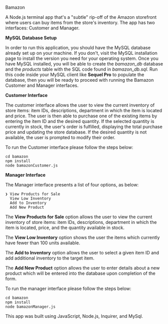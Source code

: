 Bamazon

A Node.js terminal app that's a "subtle" rip-off of the Amazon storefront where users can buy items from the store's inventory. The app has two interfaces: Customer and Manager.

<strong>MySQL Database Setup</strong>

In order to run this application, you should have the MySQL database already set up on your machine. If you don't, visit the MySQL installation page to install the version you need for your operating system. Once you have MySQL installed, you will be able to create the <em>bamazon_db</em> database and the <em>products</em> table with the SQL code found in <em>bamazon_db.sql</em>. Run this code inside your MySQL client like <strong>Sequel Pro</strong> to populate the database, then you will be ready to proceed with running the Bamazon Customer and Manager interfaces.

<strong>Customer Interface</strong>

The customer interface allows the user to view the current inventory of store items: item IDs, descriptions, department in which the item is located and price. The user is then able to purchase one of the existing items by entering the item ID and the desired quantity. If the selected quantity is currently in stock, the user's order is fulfilled, displaying the total purchase price and updating the store database. If the desired quantity is not available, the user is prompted to modify their order.

To run the Customer interface please follow the steps below:

```git clone git@github.com:gradyhouston/bamazon.git
cd bamazon
npm install
node bamazonCustomer.js
```

<strong>Manager Interface</strong>

The Manager interface presents a list of four options, as below:

```? Please select an option: (Use arrow keys)
❯ View Products for Sale
  View Low Inventory
  Add to Inventory
  Add New Product
```

The <strong>View Products for Sale</strong> option allows the user to view the current inventory of store items: item IDs, descriptions, department in which the item is located, price, and the quantity available in stock.

The <strong>View Low Inventory</strong> option shows the user the items which currently have fewer than 100 units available.

The <strong>Add to Inventory</strong> option allows the user to select a given item ID and add additional inventory to the target item.

The <strong>Add New Product</strong> option allows the user to enter details about a new product which will be entered into the database upon completion of the form.

To run the manager interface please follow the steps below:

```git clone git@github.com:gradyhouston/bamazon.git
cd bamazon
npm install
node bamazonManager.js
```

This app was built using JavaScript, Node.js, Inquirer, and MySql.

